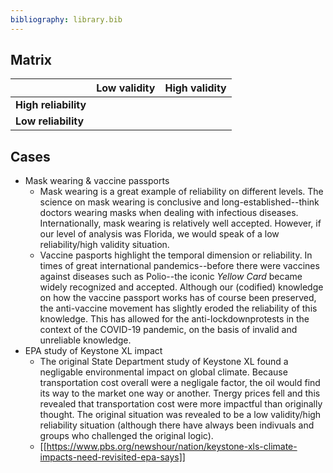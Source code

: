 ```yaml
---
bibliography: library.bib
---
```


## Matrix

</br>                   | Low validity      | High validity
---                     | ---               | ---
**High reliability**    |                   |
**Low reliability**     |                   |

## Cases

* Mask wearing & vaccine passports
    * Mask wearing is a great example of reliability on different levels. The science on mask wearing is conclusive and long-established--think doctors wearing masks when dealing with infectious diseases. Internationally, mask wearing is relatively well accepted. However, if our level of analysis was Florida, we would speak of a low reliability/high validity situation.
    * Vaccine pasports highlight the temporal dimension or reliability. In times of great international pandemics--before there were vaccines against diseases such as Polio--the iconic _Yellow Card_ became widely recognized and accepted. Although our (codified) knowledge on how the vaccine passport works has of course been preserved, the anti-vaccine movement has slightly eroded the reliability of this knowledge. This has allowed for the anti-lockdownprotests in the context of the COVID-19 pandemic, on the basis of invalid and unreliable knowledge.
* EPA study of Keystone XL impact
    * The original State Department study of Keystone XL found a negligable environmental impact on global climate. Because transportation cost overall were a negligale factor, the oil would find its way to the market one way or another. Tnergy prices fell and this revealed that transportation cost were more impactful than originally thought. The original situation was revealed to be a low validity/high reliability situation (although there have always been indivuals and groups who challenged the original logic).
    * [[https://www.pbs.org/newshour/nation/keystone-xls-climate-impacts-need-revisited-epa-says]]
